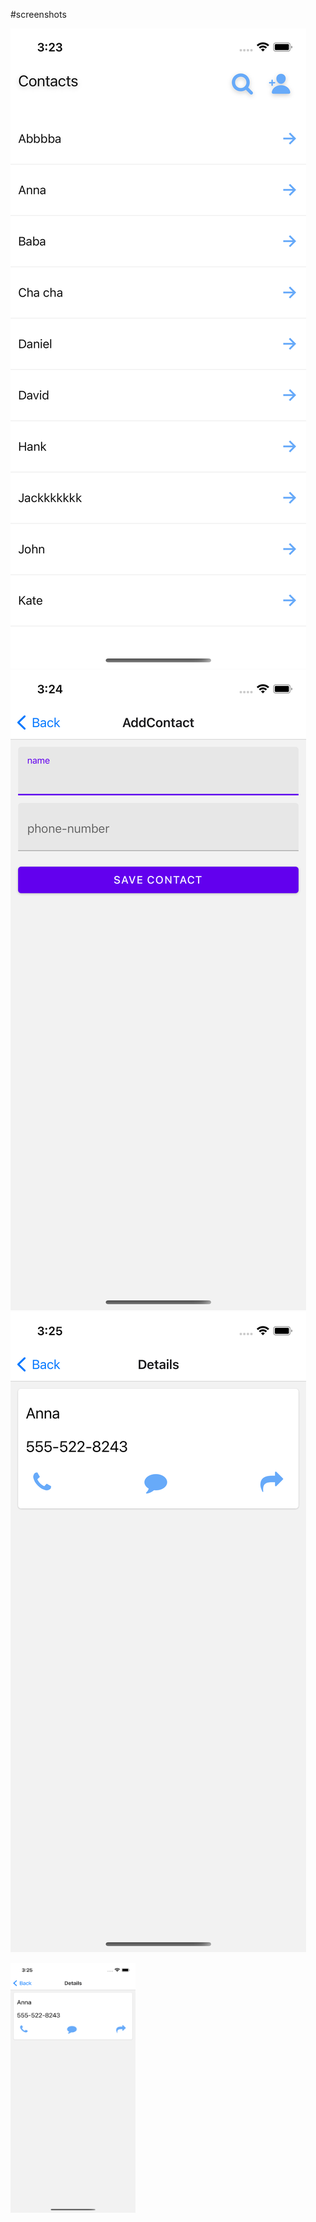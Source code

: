 #screenshots

![alt text](https://github.com/nahidmbstu/react-native-ios-android-contacts-app/blob/master/assets/Simulator%20Screen%20Shot%20-%20iPhone%2012%20-%202021-09-11%20at%2015.23.58.png)
![alt text](https://github.com/nahidmbstu/react-native-ios-android-contacts-app/blob/master/assets/Simulator%20Screen%20Shot%20-%20iPhone%2012%20-%202021-09-11%20at%2015.24.38.png)
![alt text](https://github.com/nahidmbstu/react-native-ios-android-contacts-app/blob/master/assets/Simulator%20Screen%20Shot%20-%20iPhone%2012%20-%202021-09-11%20at%2015.25.02.png)

<img src="https://github.com/nahidmbstu/react-native-ios-android-contacts-app/blob/master/assets/Simulator%20Screen%20Shot%20-%20iPhone%2012%20-%202021-09-11%20at%2015.25.02.png" width="200" height="400" />
